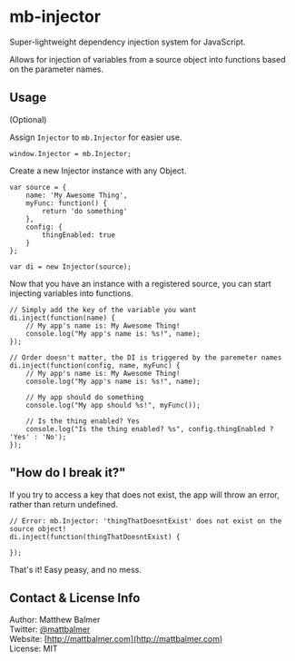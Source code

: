 # mb-injector

Super-lightweight dependency injection system for JavaScript.

Allows for injection of variables from a source object into functions based on the parameter names.

## Usage

(Optional)

Assign `Injector` to `mb.Injector` for easier use.

    window.Injector = mb.Injector;

Create a new Injector instance with any Object.

    var source = {
        name: 'My Awesome Thing',
        myFunc: function() {
            return 'do something'
        },
        config: {
            thingEnabled: true
        }
    };

    var di = new Injector(source);

Now that you have an instance with a registered source, you can start injecting variables into functions.

    // Simply add the key of the variable you want
    di.inject(function(name) {
        // My app's name is: My Awesome Thing!
        console.log("My app's name is: %s!", name);
    });

    // Order doesn't matter, the DI is triggered by the paremeter names
    di.inject(function(config, name, myFunc) {
        // My app's name is: My Awesome Thing!
        console.log("My app's name is: %s!", name);

        // My app should do something
        console.log("My app should %s!", myFunc());

        // Is the thing enabled? Yes
        console.log("Is the thing enabled? %s", config.thingEnabled ? 'Yes' : 'No');
    });

## "How do I break it?"

If you try to access a key that does not exist, the app will throw an error, rather than return undefined.

    // Error: mb.Injector: 'thingThatDoesntExist' does not exist on the source object!
    di.inject(function(thingThatDoesntExist) {

    });

That's it! Easy peasy, and no mess.

## Contact & License Info

Author: Matthew Balmer  
Twitter: [@mattbalmer](http://twitter.com/mattbalmer)  
Website: [http://mattbalmer.com](http://mattbalmer.com)  
License: MIT
